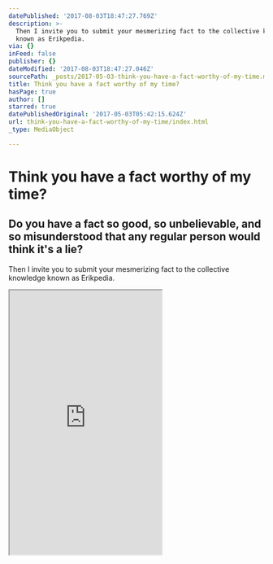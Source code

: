 ```yaml
---
datePublished: '2017-08-03T18:47:27.769Z'
description: >-
  Then I invite you to submit your mesmerizing fact to the collective knowledge
  known as Erikpedia.
via: {}
inFeed: false
publisher: {}
dateModified: '2017-08-03T18:47:27.046Z'
sourcePath: _posts/2017-05-03-think-you-have-a-fact-worthy-of-my-time.md
title: Think you have a fact worthy of my time?
hasPage: true
author: []
starred: true
datePublishedOriginal: '2017-05-03T05:42:15.624Z'
url: think-you-have-a-fact-worthy-of-my-time/index.html
_type: MediaObject

---
```

# Think you have a fact worthy of my time?

## Do you have a fact so good, so unbelievable, and so misunderstood that any regular person would think it's a lie?

Then I invite you to submit your mesmerizing fact to the collective knowledge known as Erikpedia.

<iframe src="https://the-grid.github.io/ed-userhtml/?g=eJw9j8GKwjAURX-lBFw2ibVlRIyiMMPouCmCUjeSNq9JGGMkeVX8-xkrujyHy-XeqW2DdJDE0AhiEC9xwpjyTaTae30C2njHWh9cZIoBG34tVpdys20On98LzNOjLH_yLjf1Mu2KbFetPzJ7l9WO4x7temS2_nc8TouSXS3cHjVzcDUoBUpg6IAkBqw2KEjBOUn6KbUPCoIg_-xk0Pb8irzFzSo0PUe8n0CQXkyGnA_IbOOlsmdNKZ2y57fZH2-QTAs" height="520" style=""></iframe>